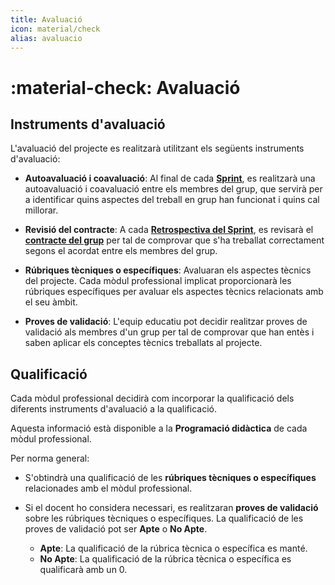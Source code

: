 ```yaml
---
title: Avaluació
icon: material/check
alias: avaluacio
---
```

# :material-check: Avaluació

## Instruments d'avaluació
L'avaluació del projecte es realitzarà utilitzant els següents instruments d'avaluació:

- __Autoavaluació i coavaluació__: Al final de cada [__Sprint__][scrum],
    es realitzarà una autoavaluació i coavaluació entre els membres del grup,
    que servirà per a identificar quins aspectes del treball en grup han funcionat
    i quins cal millorar.

- __Revisió del contracte__: A cada [__Retrospectiva del Sprint__][cerimonies-scrum],
    es revisarà el [__contracte del grup__][contracte] per tal de comprovar que s'ha treballat
    correctament segons el acordat entre els membres del grup.

- __Rúbriques tècniques o específiques__: Avaluaran els aspectes tècnics del projecte.
    Cada mòdul professional implicat proporcionarà les rúbriques específiques
    per avaluar els aspectes tècnics relacionats amb el seu àmbit.

- __Proves de validació__: L'equip educatiu pot decidir realitzar proves de validació
    als membres d'un grup per tal de comprovar que han entès i saben aplicar els conceptes
    tècnics treballats al projecte.


[scrum]: ../gestio/scrum.md
[cerimonies-scrum]: ../gestio/scrum.md#cerimonies-de-scrum
[contracte]: ../gestio/formacio_grups.md#contracte

## Qualificació
Cada mòdul professional decidirà com incorporar la qualificació
dels diferents instruments d'avaluació a la qualificació.

Aquesta informació està disponible a la __Programació didàctica__
de cada mòdul professional.

Per norma general:

- S'obtindrà una qualificació de les __rúbriques tècniques o específiques__
    relacionades amb el mòdul professional.

- Si el docent ho considera necessari, es realitzaran __proves de validació__
    sobre les rúbriques tècniques o específiques. La qualificació de les proves de validació pot ser __Apte__ o __No Apte__.

    - __Apte__: La qualificació de la rúbrica tècnica o específica es manté.
    - __No Apte__: La qualificació de la rúbrica tècnica o específica es qualificarà amb un 0.
